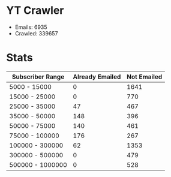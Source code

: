 # YT Crawler
- Emails: 6935
- Crawled: 339657

# Stats
| Subscriber Range  | Already Emailed | Not Emailed |
|-------|-------|-------|
| 5000 - 15000 | 0 | 1641 |
| 15000 - 25000 | 0 | 770 |
| 25000 - 35000 | 47 | 467 |
| 35000 - 50000 | 148 | 396 |
| 50000 - 75000 | 140 | 461 |
| 75000 - 100000 | 176 | 267 |
| 100000 - 300000 | 62 | 1353 |
| 300000 - 500000 | 0 | 479 |
| 500000 - 1000000 | 0 | 528 |
